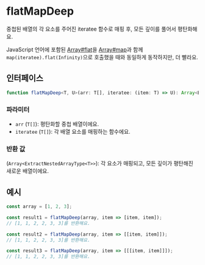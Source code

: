 # flatMapDeep

중첩된 배열의 각 요소를 주어진 iteratee 함수로 매핑 후, 모든 깊이를 풀어서 평탄화해요.

JavaScript 언어에 포함된 [Array#flat](https://developer.mozilla.org/en-US/docs/Web/JavaScript/Reference/Global_Objects/Array/flat)을 [Array#map](https://developer.mozilla.org/ko/docs/Web/JavaScript/Reference/Global_Objects/Array/map)과 함께 `map(iteratee).flat(Infinity)`으로 호출했을 때와 동일하게 동작하지만, 더 빨라요.

## 인터페이스

```typescript
function flatMapDeep<T, U>(arr: T[], iteratee: (item: T) => U): Array<ExtractNestedArrayType<U>>;
```

### 파라미터

- `arr` (`T[]`): 평탄화할 중첩 배열이에요.
- `iteratee` (`T[]`): 각 배열 요소를 매핑하는 함수에요.

### 반환 값

(`Array<ExtractNestedArrayType<T>>`): 각 요소가 매핑되고, 모든 깊이가 평탄해진 새로운 배열이에요.

## 예시

```typescript
const array = [1, 2, 3];

const result1 = flatMapDeep(array, item => [item, item]);
// [1, 1, 2, 2, 3, 3]를 반환해요.

const result2 = flatMapDeep(array, item => [[item, item]]);
// [1, 1, 2, 2, 3, 3]를 반환해요.

const result3 = flatMapDeep(array, item => [[[item, item]]]);
// [1, 1, 2, 2, 3, 3]를 반환해요.
```
